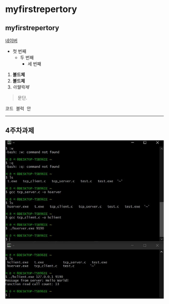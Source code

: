 # myfirstrepertory
## myfirstrepertory

[네이버](http:naver.com)

- 첫 번째
  - 두 번째
    - 세 번째

1. **볼드체**
2. __볼드체__
3. *이텔릭체*

>문단.
>
<pre>
코드 블럭 안
</pre>
* * *

## 4주차과제 
<img width="" height="" src="./png/photo_2021-03-28_16-03-10.jpg"></img>
